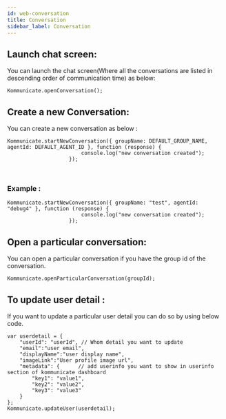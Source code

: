 ```yaml
---
id: web-conversation
title: Conversation
sidebar_label: Conversation
---
```

## Launch chat screen:
You can launch the chat screen(Where all the conversations are listed in descending order of communication time) as below:

```
Kommunicate.openConversation();
```

## Create a new Conversation:

You can create a new conversation as below :
```
Kommunicate.startNewConversation({ groupName: DEFAULT_GROUP_NAME, agentId: DEFAULT_AGENT_ID }, function (response) {
                        console.log("new conversation created");
                    });
                    
                    
```

### Example :
```
Kommunicate.startNewConversation({ groupName: "test", agentId: "debug4" }, function (response) {
                        console.log("new conversation created");
                    });
```
## Open a particular conversation:
You can open a particular conversation if you have the group id of the conversation.

```
Kommunicate.openParticularConversation(groupId);
```
## To update user detail :
If you want to update a particular user detail you can do so by using below code.

```
var userdetail = {
    "userId": "userId", // Whom detail you want to update
    "email":"user email",
    "displayName":"user display name",
    "imageLink":"User profile image url",
    "metadata": {      // add userinfo you want to show in userinfo section of kommunicate dashboard
        "key1": "value1",
        "key2": "value2",
        "key3": "value3"
    }
};
Kommunicate.updateUser(userdetail);
```
